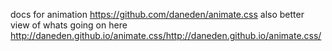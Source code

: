  docs for animation https://github.com/daneden/animate.css
also better view of whats going on here http://daneden.github.io/animate.css/http://daneden.github.io/animate.css/
